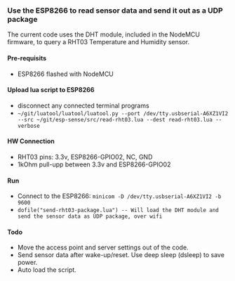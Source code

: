 ### Use the ESP8266 to read sensor data and send it out as a UDP package

The current code uses the DHT module, included in the NodeMCU firmware, to query a RHT03 Temperature and Humidity sensor.

#### Pre-requisits
 * ESP8266 flashed with NodeMCU

#### Upload lua script to ESP8266
 * disconnect any connected terminal programs
 * ```~/git/luatool/luatool/luatool.py --port /dev/tty.usbserial-A6XZ1VI2 --src ~/git/esp-sense/src/read-rht03.lua --dest read-rht03.lua --verbose```

#### HW Connection
 * RHT03 pins:  3.3v, ESP8266-GPIO02, NC, GND
 * 1kOhm pull-upp between 3.3v and ESP8266-GPIO02

#### Run
 * Connect to the ESP8266: ```minicom -D /dev/tty.usbserial-A6XZ1VI2 -b 9600```
 * ```dofile("send-rht03-package.lua") -- Will load the DHT module and send the sensor data as UDP package, over wifi```

#### Todo
 * Move the access point and server settings out of the code.
 * Send sensor data after wake-up/reset. Use deep sleep (dsleep) to save power. 
 * Auto load the script.
